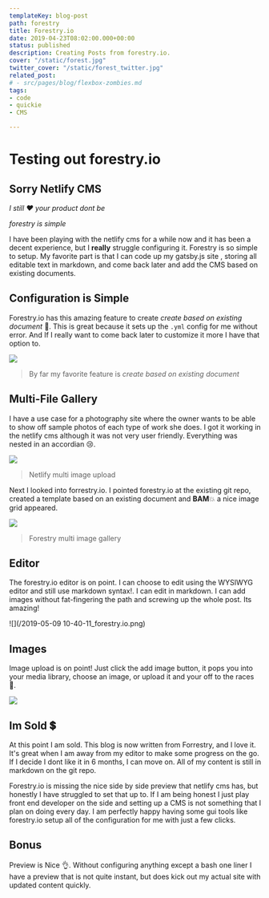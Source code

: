 ```yaml
---
templateKey: blog-post
path: forestry
title: Forestry.io
date: 2019-04-23T08:02:00.000+00:00
status: published
description: Creating Posts from forestry.io.
cover: "/static/forest.jpg"
twitter_cover: "/static/forest_twitter.jpg"
related_post:
# - src/pages/blog/flexbox-zombies.md
tags:
- code
- quickie
- CMS

---
```

# Testing out forestry.io

## Sorry Netlify CMS

_I still ♥️ your product dont be_

_forestry is simple_

I have been playing with the netlify cms for a while now and it has been a decent experience, but I **really** struggle configuring it.   Forestry is so simple to setup.  My favorite part is that I can code up my gatsby.js site , storing all editable text in markdown, and come back later and add the CMS based on existing documents.

## Configuration is Simple

Forestry.io has this amazing feature to create _create based on existing document_ 🤯.  This is great because it sets up the `.yml` config for me without error.  And If I really want to come back later to customize it more I have that option to.

![](/Screenshot_20190503-165248.jpg)

> By far my favorite feature is _create based on existing document_

## Multi-File Gallery

I have a use case for a photography site where the owner wants to be able to show off sample photos of each type of work she does.  I got it working in the netlify cms although it was not very user friendly.  Everything was nested in an accordian 😢.

![](/Screenshot_20190507-144948.png)

> Netlify multi image upload

Next I looked into forrestry.io.  I pointed forestry.io at the existing git repo, created a template based on an existing document and **BAM**💥 a nice image grid appeared.

![](/Screenshot_20190507-145044.png)

> Forestry multi image gallery

## Editor

The forestry.io editor is on point.  I can choose to edit using the WYSIWYG editor and still use markdown syntax!.  I can edit in markdown.  I can add images without fat-fingering the path and screwing up the whole post.  Its amazing!

![](/2019-05-09 10-40-11_forestry.io.png)

## Images

Image upload is on point!  Just click the add image button, it pops you into your media library, choose an image, or upload it and your off to the races 🏇.

![](/forestry_image_3.gif)

## Im Sold 💲

At this point I am sold. This blog is now written from Forrestry, and I love it.  It's great when I am away from my editor to make some progress on the go.  If I decide I dont like it in 6 months, I can move on. All of my content is still in markdown on the git repo.

 Forestry.io is missing the nice side by side preview that netlify cms has, but honestly I have struggled to set that up to.  If I am being honest I just play front end developer on the side and setting up a CMS is not something that I plan on doing every day.  I am perfectly happy having some gui tools like forestry.io setup all of the configuration for me with just a few clicks.

## Bonus

Preview is Nice 👌.  Without configuring anything except a bash one liner I have a preview that is not quite instant, but does kick out my actual site with updated content quickly.
